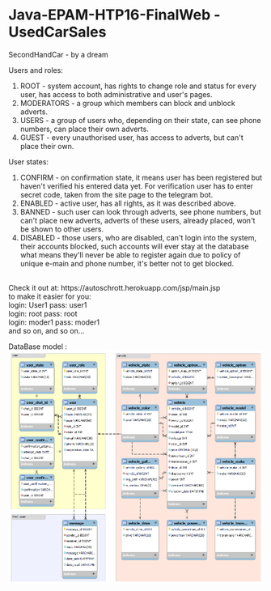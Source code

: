# Java-EPAM-HTP16-FinalWeb - UsedCarSales

SecondHandCar - by a dream

Users and roles:
1. ROOT - system account, has rights to change role and status for every user, has access to both administrative and user's pages.
2. MODERATORS - a group which members can block and unblock adverts.
3. USERS - a group of users who, depending on their state, can see phone numbers, can place their own adverts.
4. GUEST - every unauthorised user, has access to adverts, but can't place their own.

User states:
1. CONFIRM - on confirmation state, it means user has been registered but haven't verified his entered data yet. For verification user has to enter secret code, taken from the site page to the telegram bot.
2. ENABLED - active user, has all rights, as it was described above.
3. BANNED - such user can look through adverts, see phone numbers, but can't place new adverts, adverts of these users, already placed, won't be shown to other users.
4. DISABLED - those users, who are disabled, can't login into the system, their accounts blocked, such accounts will ever stay at the database what means they'll never be able to register again due to policy of unique e-main and phone number, it's better not to get blocked.

<br>
Check it out at: 
https://autoschrott.herokuapp.com/jsp/main.jsp
<br>
to make it easier for you:<br>
login: User1 pass: user1<br>
login: root pass: root<br>
login: moder1 pass: moder1<br>
and so on, and so on...<br>

DataBase model :
<img src="/src/main/resources/db_model.png" alt="database model">
